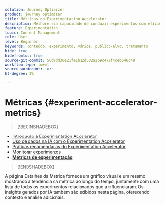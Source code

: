 ```yaml
---
solution: Journey Optimizer
product: journey optimizer
title: Métricas do Experimentation Accelerator
description: Melhore sua capacidade de conduzir experimentos com eficiência e gerar insights
feature: Experimentation
topic: Content Management
role: User
level: Beginner
keywords: conteúdo, experimento, vários, público-alvo, tratamento
hide: true
hidefromtoc: true
source-git-commit: 50dcdd30e21fe1b12d502a2b9c478f4ceb546c49
workflow-type: tm+mt
source-wordcount: '83'
ht-degree: 1%

---
```


# Métricas {#experiment-accelerator-metrics}

>[!BEGINSHADEBOX]

* [Introdução à Experimentation Accelerator](experiment-accelerator.md)
* [Uso de dados na IA com o Experimentation Accelerator](experiment-accelerator-security.md)
* [Práticas recomendadas do Experimentation Accelerator](experiment-accelerator-best-practices.md)
* [Monitorar experimentos](experiment-accelerator-monitor.md)
* **[Métricas de experimentação](experiment-accelerator-metrics.md)**

>[!ENDSHADEBOX]

A página Detalhes da Métrica fornece um gráfico visual e um resumo mostrando a tendência da métrica ao longo do tempo, juntamente com uma lista de todos os experimentos relacionados que a influenciaram. Os insights gerados por IA também são exibidos nesta página, oferecendo contexto e análise adicionais.

